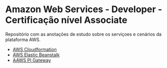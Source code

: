 # Amazon Web Services - Developer - Certificação nível Associate

Repositório com as anotações de estudo sobre os serviçoes e cenários da plataforma AWS.

- [AWS Cloudformation](./AWS%20Cloudformation/)
- [AWS Elastic Beanstalk](./AWS%20Elastic%20Beanstalk/)
- [AAWS PI Gateway](./AWS%20API%20Gateway/)